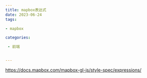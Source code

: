 ```yaml
---
title: mapbox表达式
date: 2023-06-24
tags: 

- mapbox

categories:

 - 前端


---
```


https://docs.mapbox.com/mapbox-gl-js/style-spec/expressions/
